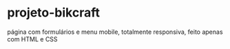 # projeto-bikcraft
 página com formulários e menu mobile, totalmente responsiva, feito apenas com HTML e CSS
